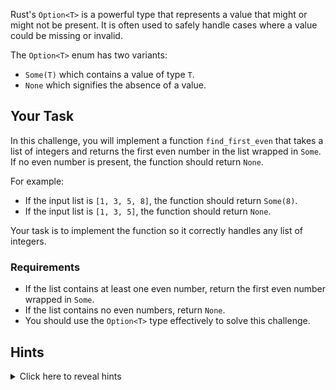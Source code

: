 Rust's `Option<T>` is a powerful type that represents a value that might or might not be present. It is often used to safely handle cases where a value could be missing or invalid.

The `Option<T>` enum has two variants:

- `Some(T)` which contains a value of type `T`.
- `None` which signifies the absence of a value.

## Your Task

In this challenge, you will implement a function `find_first_even` that takes a list of integers and returns the first even number in the list wrapped in `Some`. If no even number is present, the function should return `None`.

For example:

- If the input list is `[1, 3, 5, 8]`, the function should return `Some(8)`.
- If the input list is `[1, 3, 5]`, the function should return `None`.

Your task is to implement the function so it correctly handles any list of integers.

### Requirements

- If the list contains at least one even number, return the first even number wrapped in `Some`.
- If the list contains no even numbers, return `None`.
- You should use the `Option<T>` type effectively to solve this challenge.

## Hints

<details>
    <summary>Click here to reveal hints</summary>

- Use Rust's iterators to traverse the list and find the first even number.
- The `filter` method can be useful to narrow down the list to even numbers.
- Once you have a filtered iterator, use methods like `next` to get the first value.
- Remember, the `map` method can help you convert values within an `Option`.

</details>
